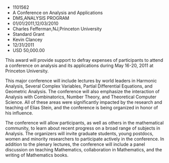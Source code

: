 
* 1101562
* A Conference on Analysis and Applications
* DMS,ANALYSIS PROGRAM
* 01/01/2011,12/03/2010
* Charles Fefferman,NJ,Princeton University
* Standard Grant
* Kevin Clancey
* 12/31/2011
* USD 50,000.00

This award will provide support to defray expenses of participants to attend a
conference on analysis and its applications during May 16-20, 2011 at Princeton
University.

This major conference will include lectures by world leaders in Harmonic
Analysis, Several Complex Variables, Partial Differential Equations, and
Geometric Analysis. The conference will also emphasize the interaction of
Analysis with Combinatorics, Number Theory, and Theoretical Computer Science.
All of these areas were significantly impacted by the research and teaching of
Elias Stein, and the conference is being organized in honor of his influence.

The conference will allow participants, as well as others in the mathematical
community, to learn about recent progress on a broad range of subjects in
Analysis. The organizers will invite graduate students, young postdocs, women
and minority researchers to participate actively in the conference. In addition
to the plenary lectures, the conference will include a panel discussion on
teaching Mathematics, collaboration in Mathematics, and the writing of
Mathematics books.
